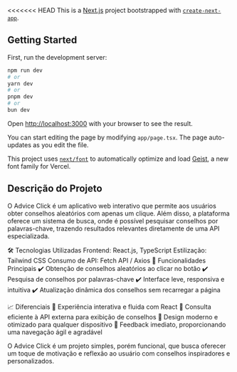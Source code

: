 <<<<<<< HEAD
This is a [Next.js](https://nextjs.org) project bootstrapped with [`create-next-app`](https://nextjs.org/docs/app/api-reference/cli/create-next-app).

## Getting Started

First, run the development server:

```bash
npm run dev
# or
yarn dev
# or
pnpm dev
# or
bun dev
```

Open [http://localhost:3000](http://localhost:3000) with your browser to see the result.

You can start editing the page by modifying `app/page.tsx`. The page auto-updates as you edit the file.

This project uses [`next/font`](https://nextjs.org/docs/app/building-your-application/optimizing/fonts) to automatically optimize and load [Geist](https://vercel.com/font), a new font family for Vercel.

## Descrição do Projeto

O Advice Click é um aplicativo web interativo que permite aos usuários obter conselhos aleatórios com apenas um clique. Além disso, a plataforma oferece um sistema de busca, onde é possível pesquisar conselhos por palavras-chave, trazendo resultados relevantes diretamente de uma API especializada.

🛠️ Tecnologias Utilizadas
Frontend: React.js, TypeScript
Estilização: Tailwind CSS
Consumo de API: Fetch API / Axios
🚀 Funcionalidades Principais
✔️ Obtenção de conselhos aleatórios ao clicar no botão
✔️ Pesquisa de conselhos por palavras-chave
✔️ Interface leve, responsiva e intuitiva
✔️ Atualização dinâmica dos conselhos sem recarregar a página

📈 Diferenciais
🔹 Experiência interativa e fluida com React
🔹 Consulta eficiente à API externa para exibição de conselhos
🔹 Design moderno e otimizado para qualquer dispositivo
🔹 Feedback imediato, proporcionando uma navegação ágil e agradável

O Advice Click é um projeto simples, porém funcional, que busca oferecer um toque de motivação e reflexão ao usuário com conselhos inspiradores e personalizados.

